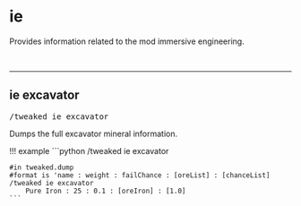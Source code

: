 # ie

Provides information related to the mod immersive engineering.

<br>

---
## ie excavator

<pre>/tweaked ie excavator</pre>

Dumps the full excavator mineral information.

!!! example
	```python
	/tweaked ie excavator

	#in tweaked.dump
	#format is 'name : weight : failChance : [oreList] : [chanceList]
	/tweaked ie excavator
		Pure Iron : 25 : 0.1 : [oreIron] : [1.0]
	```